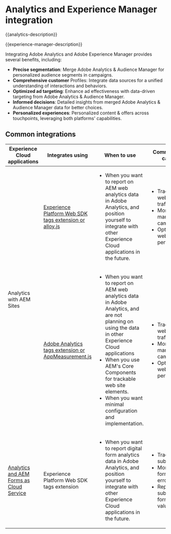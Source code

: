 ---
---

# Analytics and Experience Manager integration

{{analytics-description}}

{{experience-manager-description}}

Integrating Adobe Analytics and Adobe Experience Manager provides several benefits, including:

+ **Precise segmentation**: Merge Adobe Analytics & Audience Manager for personalized audience segments in campaigns.
+ **Comprehensive customer** Profiles: Integrate data sources for a unified understanding of interactions and behaviors.
+ **Optimized ad targeting**: Enhance ad effectiveness with data-driven targeting from Adobe Analytics & Audience Manager.
+ **Informed decisions**: Detailed insights from merged Adobe Analytics & Audience Manager data for better choices.
+ **Personalized experiences**: Personalized content & offers across touchpoints, leveraging both platforms' capabilities.

## Common integrations

<table>
    <thead>
        <tr>
            <th>Experience Cloud applications</th>
            <th>Integrates using</th>
            <th>When to use</th>
            <th>Common use cases</th>
        </tr>
    </thead>
    <tbody>
        <tr>
            <td rowspan="2">Analytics with AEM Sites</a></td>
            <td><a href="https://experienceleague.adobe.com/docs/experience-manager-learn/sites/integrations/experience-platform/analytics-using-web-sdk.html" target="_blank" rel="noreferrer">Experience Platform Web SDK tags extension or alloy.js</a></td>
            <td>
                <ul>
                    <li>When you want to report on AEM web analytics data in Adobe Analytics, and position yourself to integrate with other Experience Cloud applications in the future.</li>
                </ul>
            </td>
            <td>
                <ul>
                  <li>Tracking website traffic.</li>
                  <li>Monitoring marketing campaigns.</li>
                  <li>Optimizing website performance.</li>
                </ul>
            </td>
        </tr>
        <tr>
            <td><a href="https://experienceleague.adobe.com/docs/experience-manager-learn/sites/integrations/analytics/collect-data-analytics.html" target="_blank" rel="noreferrer">Adobe Analytics tags extension or AppMeasurement.js</a></td>
            <td>
                <ul>
                    <li>When you want to report on AEM web analytics data in Adobe Analytics, and are not planning on using the data in other Experience Cloud applications</li>
                    <li>When you use AEM's Core Components for trackable web site elements.</li>
                    <li>When you want minimal configuration and implementation.</li>
                </ul>
            </td>
            <td>
                <ul>
                  <li>Tracking website traffic.</li>
                  <li>Monitoring marketing campaigns.</li>
                  <li>Optimizing website performance.</li>
                </ul>
            </td>
        </tr>
        <tr>
            <td><a href="https://experienceleague.adobe.com/docs/experience-manager-learn/cloud-service/forms/forms-and-analytics/introduction.html" target="_blank" rel="noreferrer">Analytics and AEM Forms as Cloud Service</a></td>
            <td>Experience Platform Web SDK tags extension</td>
            <td>
              <ul>
                <li>When you want to report digital form analytics data in Adobe Analytics, and position yourself to integrate with other Experience Cloud applications in the future.</li>
              </ul>
            </td>
            <td>
                <ul>
                  <li>Track form submission.</li>
                  <li>Monitoring form field errors.</li>
                  <li>Report on submitted form field values.</li>
                </ul>
            </td>
        </tr>
    </tbody>          
</table>
